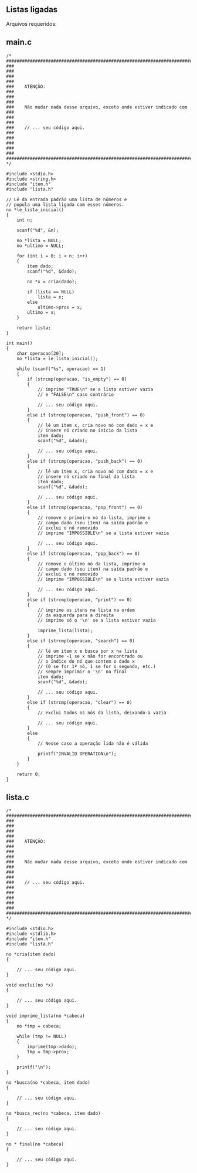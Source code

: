 ## Listas ligadas

Arquivos requeridos:

## main.c
    /* 
    ############################################################################
    ###                                                                      ###
    ###                                                                      ###
    ###    ATENÇÃO:                                                          ###
    ###                                                                      ###
    ###    Não mudar nada desse arquivo, exceto onde estiver indicado com    ###
    ###                                                                      ### 
    ###    // ... seu código aqui.                                           ###
    ###                                                                      ###
    ###                                                                      ###
    ############################################################################
    */

    #include <stdio.h>
    #include <string.h>
    #include "item.h"
    #include "lista.h"

    // Lê da entrada padrão uma lista de números e
    // popula uma lista ligada com esses números.
    no *le_lista_inicial()
    {
        int n;

        scanf("%d", &n);

        no *lista = NULL;
        no *ultimo = NULL;

        for (int i = 0; i < n; i++)
        {
            item dado;
            scanf("%d", &dado);

            no *x = cria(dado);

            if (lista == NULL)
                lista = x;
            else
                ultimo->prox = x;
            ultimo = x;
        }

        return lista;
    }

    int main()
    {
        char operacao[20];
        no *lista = le_lista_inicial();

        while (scanf("%s", operacao) == 1)
        {
            if (strcmp(operacao, "is_empty") == 0)
            {
                // imprime "TRUE\n" se a lista estiver vazia
                // e "FALSE\n" caso contrário

                // ... seu código aqui.
            }
            else if (strcmp(operacao, "push_front") == 0)
            {
                // lê um item x, cria novo nó com dado = x e
                // insere nó criado no início da lista
                item dado;
                scanf("%d", &dado);

                // ... seu código aqui.
            }
            else if (strcmp(operacao, "push_back") == 0)
            {
                // lê um item x, cria novo nó com dado = x e
                // insere nó criado no final da lista
                item dado;
                scanf("%d", &dado);

                // ... seu código aqui.
            }
            else if (strcmp(operacao, "pop_front") == 0)
            {
                // remove o primeiro nó da lista, imprime o
                // campo dado (seu item) na saída padrão e
                // exclui o nó removido
                // imprime "IMPOSSIBLE\n" se a lista estiver vazia

                // ... seu código aqui.
            }
            else if (strcmp(operacao, "pop_back") == 0)
            {
                // remove o último nó da lista, imprime o
                // campo dado (seu item) na saída padrão e
                // exclui o nó removido
                // imprime "IMPOSSIBLE\n" se a lista estiver vazia

                // ... seu código aqui.
            }
            else if (strcmp(operacao, "print") == 0)
            {
                // imprime os itens na lista na ordem
                // da esquerda para a direita
                // imprime só o '\n' se a lista estiver vazia

                imprime_lista(lista);
            }
            else if (strcmp(operacao, "search") == 0)
            {
                // lê um item x e busca por x na lista
                // imprime -1 se x não for encontrado ou
                // o índice do nó que contem o dado x
                // (0 se for 1º nó, 1 se for o segundo, etc.)
                // sempre imprimir o '\n' no final
                item dado;
                scanf("%d", &dado);

                // ... seu código aqui.
            }
            else if (strcmp(operacao, "clear") == 0)
            {
                // exclui todos os nós da lista, deixando-a vazia

                // ... seu código aqui.
            }
            else
            {
                // Nesse caso a operação lida não é válida

                printf("INVALID OPERATION\n");
            }
        }

        return 0;
    }
## lista.c
    /* 
    ############################################################################
    ###                                                                      ###
    ###                                                                      ###
    ###    ATENÇÃO:                                                          ###
    ###                                                                      ###
    ###    Não mudar nada desse arquivo, exceto onde estiver indicado com    ###
    ###                                                                      ### 
    ###    // ... seu código aqui.                                           ###
    ###                                                                      ###
    ###                                                                      ###
    ############################################################################
    */

    #include <stdio.h>
    #include <stdlib.h>
    #include "item.h"
    #include "lista.h"

    no *cria(item dado)
    {

        // ... seu código aqui.
    }

    void exclui(no *x)
    {

        // ... seu código aqui.
    }

    void imprime_lista(no *cabeca)
    {
        no *tmp = cabeca;

        while (tmp != NULL)
        {
            imprime(tmp->dado);
            tmp = tmp->prox;
        }

        printf("\n");
    }

    no *busca(no *cabeca, item dado)
    {

        // ... seu código aqui.
    }

    no *busca_rec(no *cabeca, item dado)
    {

        // ... seu código aqui.
    }

    no * final(no *cabeca)
    {

        // ... seu código aqui.
    }

